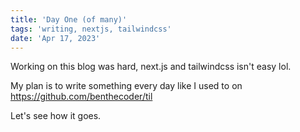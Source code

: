 ```yaml
---
title: 'Day One (of many)'
tags: 'writing, nextjs, tailwindcss'
date: 'Apr 17, 2023'
---
```


Working on this blog was hard, next.js and tailwindcss isn't easy lol.

My plan is to write something every day like I used to on https://github.com/benthecoder/til

Let's see how it goes.
